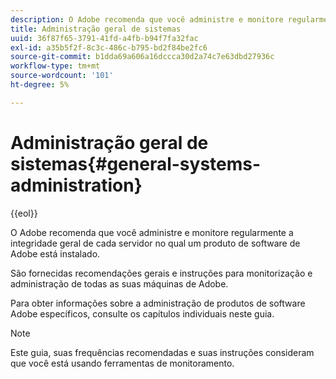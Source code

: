 ```yaml
---
description: O Adobe recomenda que você administre e monitore regularmente a integridade geral de cada servidor no qual um produto de software de Adobe está instalado.
title: Administração geral de sistemas
uuid: 36f87f65-3791-41fd-a4fb-b94f7fa32fac
exl-id: a35b5f2f-8c3c-486c-b795-bd2f84be2fc6
source-git-commit: b1dda69a606a16dccca30d2a74c7e63dbd27936c
workflow-type: tm+mt
source-wordcount: '101'
ht-degree: 5%

---
```


# Administração geral de sistemas{#general-systems-administration}

{{eol}}

O Adobe recomenda que você administre e monitore regularmente a integridade geral de cada servidor no qual um produto de software de Adobe está instalado.

São fornecidas recomendações gerais e instruções para monitorização e administração de todas as suas máquinas de Adobe.

Para obter informações sobre a administração de produtos de software Adobe específicos, consulte os capítulos individuais neste guia.

>[!NOTE]
>
>Este guia, suas frequências recomendadas e suas instruções consideram que você está usando ferramentas de monitoramento.
